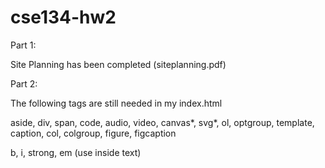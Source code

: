 # cse134-hw2

Part 1: 

Site Planning has been completed (siteplanning.pdf)

Part 2:

The following tags are still needed in my index.html

aside, div, span, code, audio, video, canvas*, svg*, ol, optgroup, template, caption, col, colgroup, figure, figcaption


b, i, strong, em (use inside text)